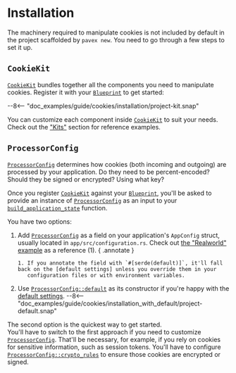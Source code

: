 # Installation

The machinery required to manipulate cookies is not included by default in the project scaffolded by `pavex new`.
You need to go through a few steps to set it up.

## `CookieKit`

[`CookieKit`][CookieKit] bundles together all the components you need to manipulate cookies.
Register it with your [`Blueprint`][Blueprint] to get started:

--8<-- "doc_examples/guide/cookies/installation/project-kit.snap"

You can customize each component inside [`CookieKit`][CookieKit] to suit your needs.
Check out the ["Kits"](../dependency_injection/core_concepts/kits.md#customization)
section for reference examples.

## `ProcessorConfig`

[`ProcessorConfig`][ProcessorConfig] determines how cookies (both incoming and outgoing) are processed by your application.
Do they need to be percent-encoded? Should they be signed or encrypted? Using what key?

Once you register [`CookieKit`][CookieKit] against your [`Blueprint`][Blueprint], you'll be asked to provide an instance of
[`ProcessorConfig`][ProcessorConfig] as an input to your [`build_application_state`][build_application_state] function.

You have two options:

1. Add [`ProcessorConfig`][ProcessorConfig] as a field on your application's `AppConfig` struct, usually located
   in `app/src/configuration.rs`.
   Check out [the "Realworld" example](https://github.com/LukeMathWalker/pavex/blob/883aed7b8c85bd97e0df5edda12025dd3a51f9b9/examples/realworld/app/src/configuration.rs#L16) 
   as a reference (1).
   { .annotate }
   
       1. If you annotate the field with `#[serde(default)]`, it'll fall back on the [default settings] unless you override them in your
          configuration files or with environment variables.
 
2. Use [`ProcessorConfig::default`][ProcessorConfig::default] as its constructor if you're happy with the [default settings].
   --8<-- "doc_examples/guide/cookies/installation_with_default/project-default.snap"

The second option is the quickest way to get started.  
You'll have to switch to the first approach if you need to customize [`ProcessorConfig`][ProcessorConfig].
That'll be necessary, for example, if you rely on cookies for sensitive information, such as session tokens.
You'll have to configure [`ProcessorConfig::crypto_rules`][ProcessorConfig::crypto_rules] to ensure those cookies are
encrypted or signed.

[Blueprint]: ../../api_reference/pavex/blueprint/struct.Blueprint.html
[CookieKit]: ../../api_reference/pavex/cookie/struct.CookieKit.html
[ProcessorConfig]: ../../api_reference/pavex/cookie/struct.ProcessorConfig.html
[ProcessorConfig::default]: ../../api_reference/pavex/cookie/struct.ProcessorConfig.html#method.default
[ProcessorConfig::crypto_rules]: ../../api_reference/pavex/cookie/struct.ProcessorConfig.html#structfield.crypto_rules
[default settings]: ../../api_reference/pavex/cookie/struct.ProcessorConfig.html#fields
[build_application_state]: ../project_structure.md#applicationstate